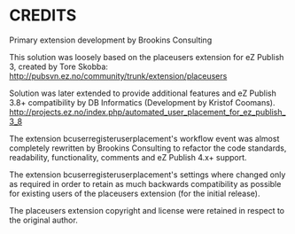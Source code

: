 CREDITS
=======

Primary extension development by Brookins Consulting

This solution was loosely based on the placeusers extension for eZ Publish 3, created by Tore Skobba: http://pubsvn.ez.no/community/trunk/extension/placeusers

Solution was later extended to provide additional features and eZ Publish 3.8+ compatibility by DB Informatics (Development by Kristof Coomans). http://projects.ez.no/index.php/automated_user_placement_for_ez_publish_3_8

The extension bcuserregisteruserplacement's workflow event was almost completely rewritten by Brookins Consulting to refactor the code standards, readability, functionality, comments and eZ Publish 4.x+ support.

The extension bcuserregisteruserplacement's settings where changed only as required in order to retain as much backwards compatibility as possible for existing users of the placeusers extension (for the initial release).

The placeusers extension copyright and license were retained in respect to the original author.
